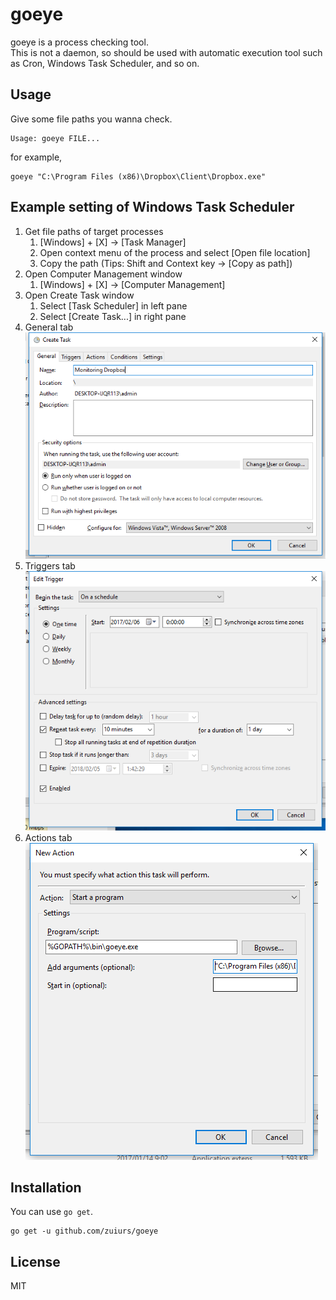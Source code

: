 # goeye

goeye is a process checking tool.  
This is not a daemon, so should be used with automatic execution tool such as Cron, Windows Task Scheduler, and so on.

## Usage

Give some file paths you wanna check.

```
Usage: goeye FILE...
```

for example,

```
goeye "C:\Program Files (x86)\Dropbox\Client\Dropbox.exe"
```

## Example setting of Windows Task Scheduler

1. Get file paths of target processes
	1. [Windows] + [X] -> [Task Manager]
	1. Open context menu of the process and select [Open file location]
	1. Copy the path (Tips: Shift and Context key -> [Copy as path])
1. Open Computer Management window
	1. [Windows] + [X] -> [Computer Management]
1. Open Create Task window
	1. Select [Task Scheduler] in left pane
	1. Select [Create Task...] in right pane
1. General tab
	![GeneralTab](./img/image01.png)
1. Triggers tab
	![TriggersTab](./img/image02.png)
1. Actions tab
	![ActionsTab](./img/image03.png)

## Installation

You can use `go get`.

```
go get -u github.com/zuiurs/goeye
```

## License

MIT
